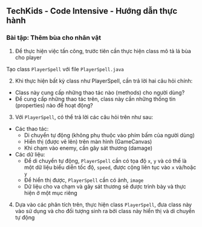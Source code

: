 ## TechKids - Code Intensive - Hướng dẫn thực hành
### Bài tập: Thêm bùa cho nhân vật

1. Để thực hiện việc tấn công, trước tiên cần thực hiện class mô tả lá bùa cho player

Tạo class `PlayerSpell` với file `PlayerSpell.java`

2. Khi thực hiện bất kỳ class như PlayerSpell, cần trả lời hai câu hỏi chính:

- Class này cung cấp những thao tác nào (methods) cho người dùng?
- Để cung cấp những thao tác trên, class này cần những thống tin (properties) nào để hoạt động?

3. Với `PlayerSpell`, có thể trả lời các câu hỏi trên như sau:

- Các thao tác:
  - Di chuyển tự động (không phụ thuộc vào phím bấm của người dùng)
  - Hiển thị (được vẽ lên) trên màn hình (GameCanvas)
  - Khi chạm vào enemy, cần gây sát thương (damage)
- Các dữ liệu:
  - Để di chuyển tự động, `PlayerSpell` cần có tọa độ `x`, `y` và có thể là một dữ liệu biểu diễn tốc độ, `speed`, được cộng liên tục vào `x` và/hoặc `y`
  - Để hiển thị được, `PlayerSpell` cần có ảnh, `image`
  - Dữ liệu cho va chạm và gây sát thương sẽ được trình bày và thực hiện ở một mục riêng

4. Dựa vào các phân tích trên, thực hiện class `PlayerSpell`, đưa class này vào sử dụng và cho đối tượng sinh ra bởi class này hiển thị và di chuyển tự động 